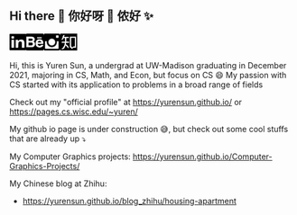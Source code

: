 ## Hi there 🙌 你好呀 🌻 侬好 ✨

<a href="https://www.linkedin.com/in/yurensun/" target="_blank">
  <img align="left" alt="linkedin" width="30px" src="photo/linkedin-icon.png" />
</a>
<a href="https://www.behance.net/yurenSUN">
  <img align="left" alt="behance" width="30px" src="photo/behance-icon.png" />
</a>
<a href="https://www.instagram.com/yurensun/">
  <img align="left" alt="ins" width="30px" src="photo/ins-icon.png" />
</a>
<a href="https://www.zhihu.com/people/sun-yu-ren-94">
  <img align="left" alt="zhihu" width="30px" src="photo/zhihu-icon.png"  />
</a>

<br><br>

Hi, this is Yuren Sun, a undergrad at UW-Madison graduating in December 2021, majoring in CS, Math, and Econ, but focus on CS 😄 My passion with CS started with its application to problems in a broad range of fields 

Check out my "official profile" at https://yurensun.github.io/ or https://pages.cs.wisc.edu/~yuren/

My github io page is under construction :sweat_smile:, but check out some cool stuffs that are already up :arrow_heading_down:

My Computer Graphics projects: https://yurensun.github.io/Computer-Graphics-Projects/

My Chinese blog at Zhihu: 
- https://yurensun.github.io/blog_zhihu/housing-apartment


